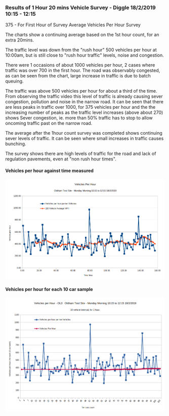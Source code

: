 ### Results of 1 Hour 20 mins Vehicle Survey - Diggle 18/2/2019 10:15 - 12:15

375    - For First Hour of Survey Average Vehicles Per Hour Survey  

The charts show a continuing average based on the 1st hour count, for an extra 20mins.


The traffic level was down from the "rush hour"  500 vehicles per hour at 10:00am, but is still close to "rush hour traffic" levels, noise and congestion.


There were 1 occasions of about 1000 vehicles per hour, 2 cases where traffic was over 700 in the first hour. The road was observably congested, as can be seen from the chart, large increase in traffic is due to batch queuing.

The traffic was above 500 vehicles per hour  for about a third of the time. From observing the traffic video this level of traffic is already causing sever congestion, pollution and noise in the narrow road. It can be seen that there are less peaks in traffic over 1000, for 375 vehicles per hour and the the increasing number of peaks as the traffic level increases (above about 270) shows Sever congestion, ie. more than 50% traffic has to  stop to allow oncoming traffic past on the narrow road. 

The average after the 1hour count survey was completed shows continuing sever levels of traffic. It can be seen where small increases in traffic causes bunching.

The survey shows there are high levels of traffic for the road and lack of regulation pavements, even at "non rush hour times".


#### Vehicles per hour against time measured  


![Vehicles /hour - Oldham 18.2.2019](https://raw.githubusercontent.com/wrapperband/OpenTrafficSurvey/master/CaseStudies/2019-02-18%20-%20Oldham%20Test%20Site1HrSurvey/Images/2019-2-18-vph-01.png)


#### Vehicles per hour for each 10 car sample  

![Vehicles /hour - Oldham 18.2.2019](https://raw.githubusercontent.com/wrapperband/OpenTrafficSurvey/master/CaseStudies/2019-02-18%20-%20Oldham%20Test%20Site1HrSurvey/Images/2019-2-18-vph-02.png)




